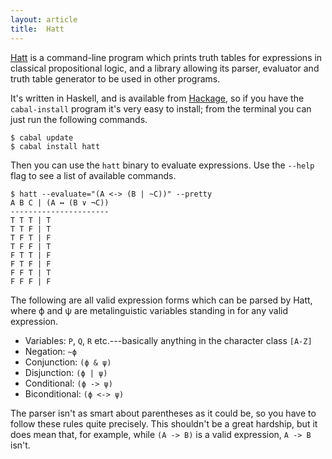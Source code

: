 ```yaml
---
layout: article
title:  Hatt
---
```


[Hatt] is a command-line program which prints truth tables for expressions in
classical propositional logic, and a library allowing its parser, evaluator and
truth table generator to be used in other programs.

It's written in Haskell, and is available from [Hackage], so if you have the
`cabal-install` program it's very easy to install; from the terminal you can
just run the following commands.

    $ cabal update
    $ cabal install hatt

Then you can use the `hatt` binary to evaluate expressions. Use the `--help`
flag to see a list of available commands.

    $ hatt --evaluate="(A <-> (B | ~C))" --pretty
    A B C | (A ↔ (B ∨ ¬C))
    ----------------------
    T T T | T
    T T F | T
    T F T | F
    T F F | T
    F T T | F
    F T F | F
    F F T | T
    F F F | F

The following are all valid expression forms which can be parsed by Hatt, where
ϕ and ψ are metalinguistic variables standing in for any valid expression.

* Variables: `P`, `Q`, `R` etc.---basically anything in the character class
  `[A-Z]`
* Negation: `~ϕ`
* Conjunction: `(ϕ & ψ)`
* Disjunction: `(ϕ | ψ)`
* Conditional: `(ϕ -> ψ)`
* Biconditional: `(ϕ <-> ψ)`

The parser isn't as smart about parentheses as it could be, so you have to
follow these rules quite precisely. This shouldn't be a great hardship, but it
does mean that, for example, while `(A -> B)` is a valid expression, `A -> B`
isn't.

[Hatt]: https://github.com/beastaugh/hatt
[Hackage]: http://hackage.haskell.org/
